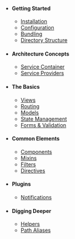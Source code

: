 * #### Getting Started
  * [Installation](/docs/{{version}}/installation)
  * [Configuration](/docs/{{version}}/configuration)
  * [Bundling](/docs/{{version}}/bundling)
  * [Directory Structure](/docs/{{version}}/directory-structure)
* #### Architecture Concepts
  * [Service Container](/docs/{{version}}/service-container)
  * [Service Providers](/docs/{{version}}/service-providers)
* #### The Basics
  * [Views](/docs/{{version}}/views)
  * [Routing](/docs/{{version}}/routing)
  * [Models](/docs/{{version}}/models)
  * [State Management](/docs/{{version}}/state)
  * [Forms & Validation](/docs/{{version}}/forms-&-validation)
* #### Common Elements
  * [Components](/docs/{{version}}/components)
  * [Mixins](/docs/{{version}}/mixins)
  * [Filters](/docs/{{version}}/filters)
  * [Directives](/docs/{{version}}/directives)
* #### Plugins
  * [Notifications](/docs/{{version}}/notifications)
* #### Digging Deeper
  * [Helpers](/docs/{{version}}/helpers)
  * [Path Aliases](/docs/{{version}}/path-aliases)

